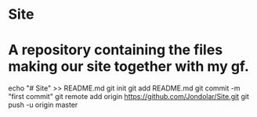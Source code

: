 # Site
# A repository containing the files making our site together with my gf.

echo "# Site" >> README.md
git init
git add README.md
git commit -m "first commit"
git remote add origin https://github.com/Jondolar/Site.git
git push -u origin master
